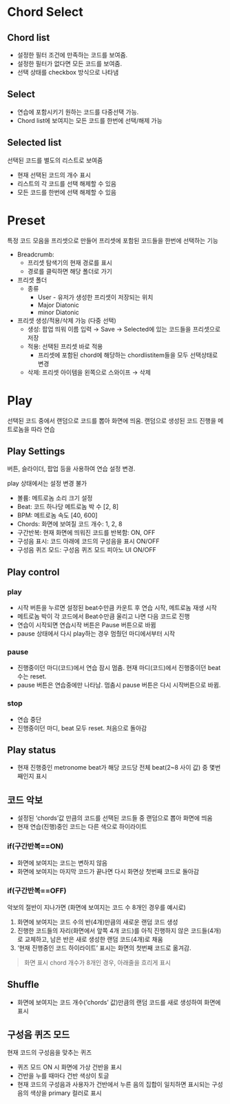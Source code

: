 # Chord Select

## Chord list

- 설정한 필터 조건에 만족하는 코드를 보여줌.
- 설정한 필터가 없다면 모든 코드를 보여줌.
- 선택 상태를 checkbox 방식으로 나타냄

## Select

- 연습에 포함시키기 원하는 코드를 다중선택 가능.
- Chord list에 보여지는 모든 코드를 한번에 선택/해제 가능

## Selected list

선택된 코드를 별도의 리스트로 보여줌

- 현재 선택된 코드의 개수 표시
- 리스트의 각 코드를 선택 해제할 수 있음
- 모든 코드를 한번에 선택 해제할 수 있음

# Preset

특정 코드 모음을 프리셋으로 만들어 프리셋에 포함된 코드들을 한번에 선택하는 기능

- Breadcrumb:
    - 프리셋 탐색기의 현재 경로를 표시
    - 경로를 클릭하면 해당 폴더로 가기
- 프리셋 폴더
    - 종류
        - User - 유저가 생성한 프리셋이 저장되는 위치
        - Major Diatonic
        - minor Diatonic
- 프리셋 생성/적용/삭제 가능 (다중 선택)
    - 생성: 팝업 띄워 이름 입력 → Save → Selected에 있는 코드들을 프리셋으로 저장
    - 적용: 선택된 프리셋 바로 적용
        - 프리셋에 포함된 chord에 해당하는 chordlistitem들을 모두 선택상태로 변경
    - 삭제: 프리셋 아이템을 왼쪽으로 스와이프 → 삭제

# Play

선택된 코드 중에서 랜덤으로 코드를 뽑아 화면에 띄움. 랜덤으로 생성된 코드 진행을 메트로놈을 따라 연습

## Play Settings

버튼, 슬라이더, 팝업 등을 사용하여 연습 설정 변경.

play 상태에서는 설정 변경 불가

- 볼륨: 메트로놈 소리 크기 설정
- Beat: 코드 하나당 메트로놈 박 수 [2, 8]
- BPM: 메트로놈 속도 [40, 600]
- Chords: 화면에 보여질 코드 개수: 1, 2, 8
- 구간반복: 현재 화면에 띄워진 코드를 반복함: ON, OFF
- 구성음 표시: 코드 아래에 코드의 구성음을 표시 ON/OFF
- 구성음 퀴즈 모드: 구성음 퀴즈 모드 피아노 UI ON/OFF

## Play control

### play

- 시작 버튼을 누르면 설정된 beat수만큼 카운트 후 연습 시작, 메트로놈 재생 시작
- 메트로놈 박이 각 코드에서 Beat수만큼 울리고 나면 다음 코드로 진행
- 연습이 시작되면 연습시작 버튼은 Pause 버튼으로 바뀜
- pause 상태에서 다시 play하는 경우 멈췄던 마디에서부터 시작

### pause

- 진행중이던 마디(코드)에서 연습 잠시 멈춤. 현재 마디(코드)에서 진행중이던 beat수는 reset.
- pause 버튼은 연습중에만 나타남. 멈춤시 pause 버튼은 다시 시작버튼으로 바뀜.

### stop

- 연습 중단
- 진행중이던 마디, beat 모두 reset. 처음으로 돌아감

## Play status

- 현재 진행중인 metronome beat가 해당 코드당 전체 beat(2~8 사이 값) 중 몇번째인지 표시

## 코드 악보

- 설정된 ‘chords’값 만큼의 코드를 선택된 코드들 중 랜덤으로 뽑아 화면에 띄움
- 현재 연습(진행)중인 코드는 다른 색으로 하이라이트

### if(구간반복==ON)

- 화면에 보여지는 코드는 변하지 않음
- 화면에 보여지는 마지막 코드가 끝나면 다시 화면상 첫번째 코드로 돌아감

### if(구간반복==OFF)

악보의 절반이 지나가면 (화면에 보여지는 코드 수 8개인 경우를 예시로)

1. 화면에 보여지는 코드 수의 반(4개)만큼의 새로운 랜덤 코드 생성
2. 진행한 코드들의 자리(화면에서 앞쪽 4개 코드)를 아직 진행하지 않은 코드들(4개)로 교체하고, 남은 반은 새로 생성한 랜덤 코드(4개)로 채움
3. ‘현재 진행중인 코드 하이라이트’ 표시는 화면의 첫번째 코드로 옮겨감.

> 화면 표시 chord 개수가 8개인 경우, 아래줄을 흐리게 표시
> 

## Shuffle

- 화면에 보여지는 코드 개수(’chords’ 값)만큼의 랜덤 코드를 새로 생성하여 화면에 표시

## 구성음 퀴즈 모드

현재 코드의 구성음을 맞추는 퀴즈

- 퀴즈 모드 ON 시 화면에 가상 건반을 표시
- 건반을 누를 때마다 건반 색상이 토글
- 현재 코드의 구성음과 사용자가 건반에서 누른 음의 집합이 일치하면 표시되는 구성음의 색상을 primary 컬러로 표시
